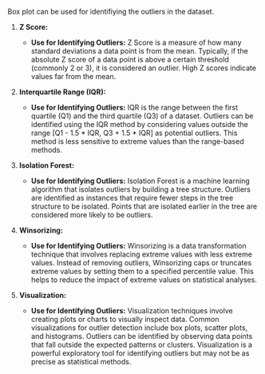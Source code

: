 Box plot can be used for identifiying the outliers in the dataset.

1) **Z Score:**
   - **Use for Identifying Outliers:** Z Score is a measure of how many standard deviations a data point is from the mean. Typically, if the absolute Z score of a data point is above a certain threshold (commonly 2 or 3), it is considered an outlier. High Z scores indicate values far from the mean.

2) **Interquartile Range (IQR):**
   - **Use for Identifying Outliers:** IQR is the range between the first quartile (Q1) and the third quartile (Q3) of a dataset. Outliers can be identified using the IQR method by considering values outside the range [Q1 - 1.5 * IQR, Q3 + 1.5 * IQR] as potential outliers. This method is less sensitive to extreme values than the range-based methods.

3) **Isolation Forest:**
   - **Use for Identifying Outliers:** Isolation Forest is a machine learning algorithm that isolates outliers by building a tree structure. Outliers are identified as instances that require fewer steps in the tree structure to be isolated. Points that are isolated earlier in the tree are considered more likely to be outliers.

4) **Winsorizing:**
   - **Use for Identifying Outliers:** Winsorizing is a data transformation technique that involves replacing extreme values with less extreme values. Instead of removing outliers, Winsorizing caps or truncates extreme values by setting them to a specified percentile value. This helps to reduce the impact of extreme values on statistical analyses.

5) **Visualization:**
   - **Use for Identifying Outliers:** Visualization techniques involve creating plots or charts to visually inspect data. Common visualizations for outlier detection include box plots, scatter plots, and histograms. Outliers can be identified by observing data points that fall outside the expected patterns or clusters. Visualization is a powerful exploratory tool for identifying outliers but may not be as precise as statistical methods.
